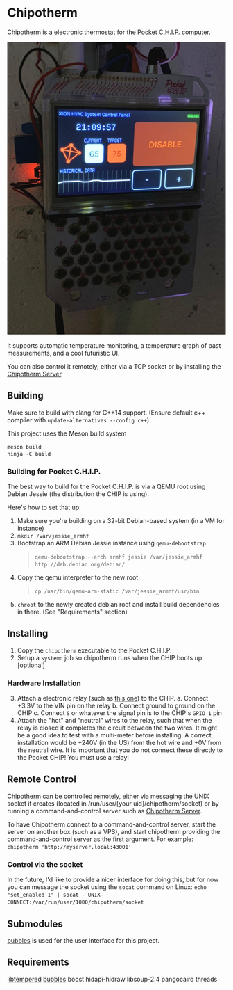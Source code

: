 # Chipotherm
Chipotherm is a electronic thermostat for the [Pocket C.H.I.P.](https://en.wikipedia.org/wiki/CHIP_(computer)#Pocket_CHIP_and_Pockulus) computer. 

![Picture of the CHIP running Chipotherm](photos/CHIP.jpeg)

It supports automatic temperature monitoring, a temperature graph of past measurements, and a cool futuristic UI.

You can also control it remotely, either via a TCP socket or by installing the [Chipotherm Server](https://github.com/buzzert/CHIPotherm-Server).

## Building
Make sure to build with clang for C++14 support. 
(Ensure default c++ compiler with `update-alternatives --config c++`)

This project uses the Meson build system
```
meson build
ninja -C build
```

### Building for Pocket C.H.I.P.
The best way to build for the Pocket C.H.I.P. is via a QEMU root using Debian Jessie (the distribution the CHIP is using).

Here's how to set that up:
1. Make sure you're building on a 32-bit Debian-based system (in a VM for instance)
2. `mkdir /var/jessie_armhf`
3. Bootstrap an ARM Debian Jessie instance using `qemu-debootstrap`
    > `qemu-debootstrap --arch armhf jessie /var/jessie_armhf http://deb.debian.org/debian/`
4. Copy the qemu interpreter to the new root
    > `cp /usr/bin/qemu-arm-static /var/jessie_armhf/usr/bin`
5. `chroot` to the newly created debian root and install build dependencies in there. (See "Requirements" section)

## Installing
1. Copy the `chipotherm` executable to the Pocket C.H.I.P.
2. Setup a `systemd` job so chipotherm runs when the CHIP boots up [optional]

### Hardware Installation
3. Attach a electronic relay (such as [this one](https://www.amazon.com/WINGONEER-KY-019-Channel-Module-arduino/dp/B06XHJ2PBJ/ref=sr_1_3?ie=UTF8&qid=1549857207&sr=8-3&keywords=electronic+relay)) to the CHIP.
    a. Connect +3.3V to the VIN pin on the relay
    b. Connect ground to ground on the CHIP
    c. Connect `S` or whatever the signal pin is to the CHIP's `GPIO 1` pin
4. Attach the "hot" and "neutral" wires to the relay, such that when the relay is closed it completes the circuit between the two wires. It might be a good idea to test with a multi-meter before installing. A correct installation would be +240V (in the US) from the hot wire and +0V from the neutral wire. It is important that you do not connect these directly to the Pocket CHIP! You must use a relay!

## Remote Control
Chipotherm can be controlled remotely, either via messaging the UNIX socket it creates (located in /run/user/[your uid]/chipotherm/socket) or by running a command-and-control server such as [Chipotherm Server](https://github.com/buzzert/CHIPotherm-Server). 

To have Chipotherm connect to a command-and-control server, start the server on another box (such as a VPS), and start chipotherm providing the command-and-control server as the first argument. For example:
    `chipotherm 'http://myserver.local:43001'`

### Control via the socket
In the future, I'd like to provide a nicer interface for doing this, but for now you can message the socket using the `socat` command on Linux:
    `echo "set_enabled 1" | socat - UNIX-CONNECT:/var/run/user/1000/chipotherm/socket`


## Submodules
[bubbles](https://github.com/buzzert/bubbles) is used for the user interface for this project.

## Requirements
[libtempered](https://github.com/hbt/TEMPered)
[bubbles](https://github.com/buzzert/bubbles)
boost
hidapi-hidraw
libsoup-2.4
pangocairo
threads

